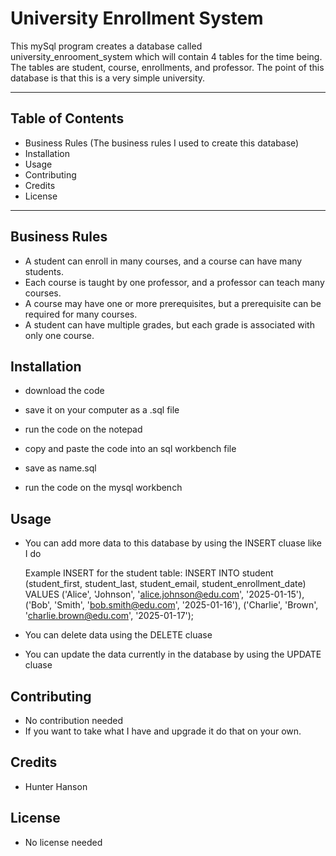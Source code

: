 # University Enrollment System

This mySql program creates a database called university_enrooment_system which will contain 4 tables for the time being.
The tables are student, course, enrollments, and professor. The point of this database is that this is a very simple university.

----------------------------------------------------------------------------
## Table of Contents
  - Business Rules (The business rules I used to create this database)
  - Installation
  - Usage
  - Contributing
  - Credits
  - License

----------------------------------------------------------------------------------


## Business Rules 
  - A student can enroll in many courses, and a course can have many students.
  - Each course is taught by one professor, and a professor can teach many courses.
  - A course may have one or more prerequisites, but a prerequisite can be required for many courses.
  - A student can have multiple grades, but each grade is associated with only one course.

## Installation
  - download the code
  - save it on your computer as a .sql file
  - run the code on the notepad

  - copy and paste the code into an sql workbench file
  - save as name.sql
  - run the code on the mysql workbench

## Usage
  - You can add more data to this database by using the INSERT cluase like I do
    
    Example INSERT for the student table:
    INSERT INTO student (student_first, student_last, student_email, student_enrollment_date) VALUES
    ('Alice', 'Johnson', 'alice.johnson@edu.com', '2025-01-15'),
    ('Bob', 'Smith', 'bob.smith@edu.com', '2025-01-16'),
    ('Charlie', 'Brown', 'charlie.brown@edu.com', '2025-01-17');

  - You can delete data using the DELETE cluase
  - You can update the data currently in the database by using the UPDATE cluase

## Contributing
  - No contribution needed
  - If you want to take what I have and upgrade it do that on your own.

## Credits
  - Hunter Hanson

## License
  - No license needed

